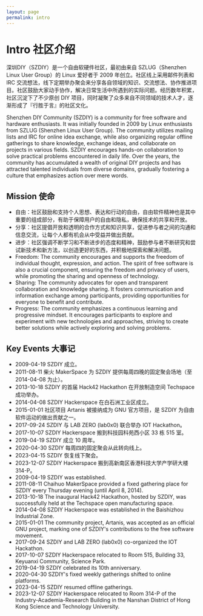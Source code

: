 ```yaml
---
layout: page
permalink: intro
---
```


# Intro 社区介绍

深圳DIY（SZDIY）是一个自由软硬件社区，最初由来自 SZLUG（Shenzhen Linux User Group）的 Linux 爱好者于 2009 年创立。社区线上采用邮件列表和 IRC 交流想法，线下定期举办聚会来分享各自领域的知识、交流想法、协作推进项目。社区鼓励大家动手协作，解决日常生活中所遇到的实际问题。经历数年积累，社区沉淀下了不少原创 DIY 项目，同时凝聚了众多来自不同领域的技术人才，逐渐形成了『行胜于言』的社区文化。

Shenzhen DIY Community (SZDIY) is a community for free software and hardware enthusiasts. It was initially founded in 2009 by Linux enthusiasts from SZLUG (Shenzhen Linux User Group). The community utilizes mailing lists and IRC for online idea exchange, while also organizing regular offline gatherings to share knowledge, exchange ideas, and collaborate on projects in various fields. SZDIY encourages hands-on collaboration to solve practical problems encountered in daily life. Over the years, the community has accumulated a wealth of original DIY projects and has attracted talented individuals from diverse domains, gradually fostering a culture that emphasizes action over mere words.

## Mission 使命

- 自由：社区鼓励和支持个人思想、表达和行动的自由，自由软件精神也是其中重要的组成部分，有助于保障用户的自由和隐私，确保技术的共享和开放。
- 分享：社区提倡开放和透明的合作方式和知识共享，促进参与者之间的沟通和信息交流，让每个人都有机会从中受益并做出贡献。
- 进步：社区强调不断学习和不断进步的态度和精神，鼓励参与者不断研究和尝试新技术和新方法，以创造更好的东西，并积极地探索和解决问题。
- Freedom: The community encourages and supports the freedom of individual thought, expression, and action. The spirit of free software is also a crucial component, ensuring the freedom and privacy of users, while promoting the sharing and openness of technology.
- Sharing: The community advocates for open and transparent collaboration and knowledge sharing. It fosters communication and information exchange among participants, providing opportunities for everyone to benefit and contribute.
- Progress: The community emphasizes a continuous learning and progressive mindset. It encourages participants to explore and experiment with new technologies and approaches, striving to create better solutions while actively exploring and solving problems.

## Key Events 大事记

* 2009-04-19 SZDIY 成立。
* 2011-08-11 柴火 MakerSpace 为 SZDIY 提供每周四晚的固定聚会场地（至 2014-04-08 为止）。
* 2013-10-18 SZDIY 的首届 Hack42 Hackathon 在开放制造空间 Techspace 成功举办。
* 2014-04-08 SZDIY Hackerspace 在白石洲工业区成立。
* 2015-01-01 社区项目 Artanis 被接纳成为 GNU 官方项目，是 SZDIY 为自由软件运动的做出贡献之一。
* 2017-09-24 SZDIY 与 LAB ZERO (lab0x0) 联合举办 IOT Hackathon。
* 2017-10-07 SZDIY Hackerspace 搬到科技园科苑西小区 33 栋 515 室。
* 2019-04-19 SZDIY 成立 10 周年。
* 2020-04-30 SZDIY 每周四的固定聚会从此转向线上。
* 2023-04-15 SZDIY 恢复线下聚会。
* 2023-12-07 SZDIY Hackerspace 搬到高新南区香港科技大学产学研大楼 314-P。
* 2009-04-19 SZDIY was established.
* 2011-08-11 Chaihuo MakerSpace provided a fixed gathering place for SZDIY every Thursday evening (until April 8, 2014).
* 2013-10-18 The inaugural Hack42 Hackathon, hosted by SZDIY, was successfully held at the Techspace open manufacturing space.
* 2014-04-08 SZDIY Hackerspace was established in the Baishizhou Industrial Zone.
* 2015-01-01 The community project, Artanis, was accepted as an official GNU project, marking one of SZDIY's contributions to the free software movement.
* 2017-09-24 SZDIY and LAB ZERO (lab0x0) co-organized the IOT Hackathon.
* 2017-10-07 SZDIY Hackerspace relocated to Room 515, Building 33, Keyuanxi Community, Science Park.
* 2019-04-19 SZDIY celebrated its 10th anniversary.
* 2020-04-30 SZDIY's fixed weekly gatherings shifted to online platforms.
* 2023-04-15 SZDIY resumed offline gatherings.
* 2023-12-07 SZDIY Hackerspace relocated to Room 314-P of the Industry-Academia-Research Building in the Nanshan District of Hong Kong Science and Technology University.
